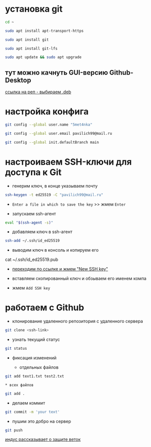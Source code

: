 # установка git

```bash
cd ~
```

```bash
sudo apt install apt-transport-https
```

```bash
sudo apt install git
```

```bash
sudo apt install git-lfs
```

```bash
sudo apt update && sudo apt upgrade
```

## тут можно качнуть GUI-версию Github-Desktop
[ссылка на реп - выбираем .deb](https://github.com/shiftkey/desktop/releases)

# настройка конфига

```bash
git config --global user.name "5met4nka"
```

```bash
git config --global user.email pavilich99@mail.ru
```

```bash
git config --global init.defaultBranch main
```

# настроиваем SSH-ключи для доступа к Git

* генерим ключ, в конце указываем почту
```bash
ssh-keygen -t ed25519 -C "pavilich99@mail.ru"
```

* `Enter a file in which to save the key` >> жмем `Enter`

* запускаем ssh-агент

```bash
eval "$(ssh-agent -s)"
```

* добавляем ключ в ssh-агент

```bash
ssh-add ~/.ssh/id_ed25519
```

* выводим ключ в консоль и копируем его

cat ~/.ssh/id_ed25519.pub

* [переходим по ссылке и жмем "New SSH key"](https://github.com/settings/keys)

* вставляем скопированный ключ и обзываем его именем компа

* жмем `Add SSH key`

# работаем с Github

* клонирование удаленного репозитория с удаленного сервера

```bash
git clone <ssh-link>
```

* узнать текущий статус

```bash
git status
```

* фиксация изменений

    * отдельных файлов

```bash
git add text1.txt test2.txt
```

    * всех файлов

```bash
git add .
```

* делаем коммит

```bash
git commit -m 'your text'
```

* пушим это добро на сервер

```bash
git push
```

[индус рассказывает о защите веток](https://www.youtube.com/watch?v=rYwwz1b2Nss)